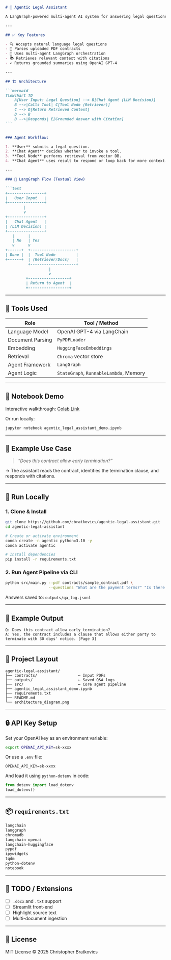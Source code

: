 ````markdown
# 🧠 Agentic Legal Assistant

A LangGraph-powered multi-agent AI system for answering legal questions grounded in uploaded contracts. This project leverages Retrieval-Augmented Generation (RAG) to extract and cite relevant sections from legal documents like contracts and agreements.

---

## ✅ Key Features

- 🔍 Accepts natural language legal questions
- 📄 Parses uploaded PDF contracts
- 🧠 Uses multi-agent LangGraph orchestration
- 📚 Retrieves relevant context with citations
- ✍️ Returns grounded summaries using OpenAI GPT-4

---

## 🏗️ Architecture

```mermaid
flowchart TD
    A[User Input: Legal Question] --> B[Chat Agent (LLM Decision)]
    B -->|Calls Tool| C[Tool Node (Retriever)]
    C --> D[Return Retrieved Context]
    D --> B
    B -->|Responds| E[Grounded Answer with Citation]
```


### Agent Workflow:

1. **User** submits a legal question.
2. **Chat Agent** decides whether to invoke a tool.
3. **Tool Node** performs retrieval from vector DB.
4. **Chat Agent** uses result to respond or loop back for more context.

---

### 🔁 LangGraph Flow (Textual View)

```text
+----------------+
|   User Input   |
+----------------+
        |
        v
+----------------+
|   Chat Agent   |
| (LLM Decision) |
+----------------+
   |      |
   | No   | Yes
   v      v
+------+  +--------------------+
| Done |  |  Tool Node         |
+------+  | (Retriever/Docs)   |
          +--------------------+
                   |
                   v
         +------------------+
         | Return to Agent  |
         +------------------+
````

---

## 🔧 Tools Used

| Role             | Tool / Method                          |
| ---------------- | -------------------------------------- |
| Language Model   | OpenAI GPT-4 via LangChain             |
| Document Parsing | `PyPDFLoader`                          |
| Embedding        | `HuggingFaceEmbeddings`                |
| Retrieval        | `Chroma` vector store                  |
| Agent Framework  | `LangGraph`                            |
| Agent Logic      | `StateGraph`, `RunnableLambda`, Memory |

---

## 📓 Notebook Demo

Interactive walkthrough:
[Colab Link](https://colab.research.google.com/github/cbratkovics/agentic-legal-assistant/blob/main/agentic_legal_assistant_demo.ipynb)

Or run locally:

```bash
jupyter notebook agentic_legal_assistant_demo.ipynb
```

---

## 📄 Example Use Case

> *“Does this contract allow early termination?”*

→ The assistant reads the contract, identifies the termination clause, and responds with citations.

---

## 🚀 Run Locally

### 1. Clone & Install

```bash
git clone https://github.com/cbratkovics/agentic-legal-assistant.git
cd agentic-legal-assistant

# Create or activate environment
conda create -n agentic python=3.10 -y
conda activate agentic

# Install dependencies
pip install -r requirements.txt
```

### 2. Run Agent Pipeline via CLI

```bash
python src/main.py --pdf contracts/sample_contract.pdf \
                   --questions "What are the payment terms?" "Is there a termination clause?"
```

Answers saved to: `outputs/qa_log.jsonl`

---

## 🧪 Example Output

```
Q: Does this contract allow early termination?
A: Yes, the contract includes a clause that allows either party to terminate with 30 days' notice. [Page 3]
```

---

## 📁 Project Layout

```
agentic-legal-assistant/
├── contracts/                  ← Input PDFs
├── outputs/                    ← Saved Q&A logs
├── src/                        ← Core agent pipeline
├── agentic_legal_assistant_demo.ipynb
├── requirements.txt
├── README.md
└── architecture_diagram.png
```

---

## 🔒 API Key Setup

Set your OpenAI key as an environment variable:

```bash
export OPENAI_API_KEY=sk-xxxx
```

Or use a `.env` file:

```
OPENAI_API_KEY=sk-xxxx
```

And load it using `python-dotenv` in code:

```python
from dotenv import load_dotenv
load_dotenv()
```

---

## 📦 `requirements.txt`

```txt
langchain
langgraph
chromadb
langchain-openai
langchain-huggingface
pypdf
ipywidgets
tqdm
python-dotenv
notebook
```

---

## 📌 TODO / Extensions

* [ ] `.docx` and `.txt` support
* [ ] Streamlit front-end
* [ ] Highlight source text
* [ ] Multi-document ingestion

---

## 📝 License

MIT License © 2025 Christopher Bratkovics